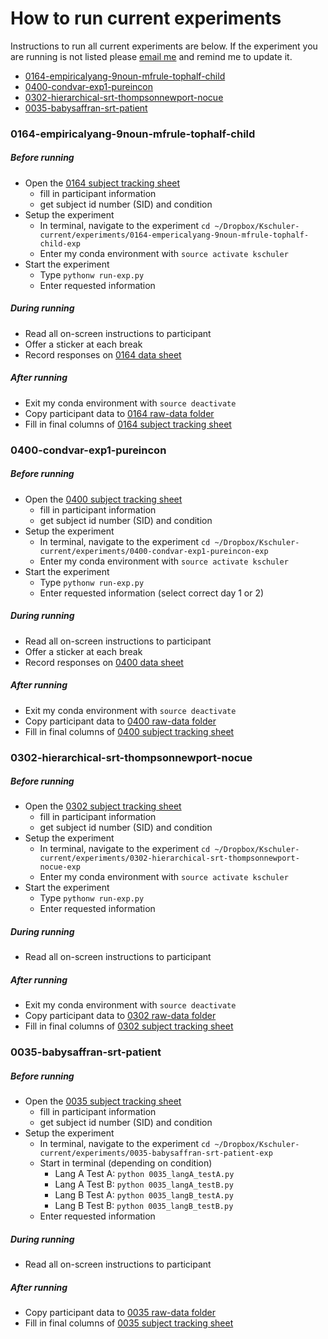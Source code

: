 # How to run current experiments
Instructions to run all current experiments are below.  If the experiment you are running is not listed please [email me](mailto:kathryn.schuler@gmail.com) and remind me to update it.

- [0164-empiricalyang-9noun-mfrule-tophalf-child](#0164-empiricalyang-9noun-mfrule-tophalf-child)
- [0400-condvar-exp1-pureincon](#0400-condvar-exp1-pureincon)
- [0302-hierarchical-srt-thompsonnewport-nocue](#0302-hierarchical-srt-thompsonnewport-nocue)
- [0035-babysaffran-srt-patient](#0035-babysaffran-srt-patient)

### 0164-empiricalyang-9noun-mfrule-tophalf-child

##### Before running
- Open the [0164 subject tracking sheet](https://www.dropbox.com/s/mtp8m18hzwu0k4v/0164-empiricalyang-9noun-mfrule-tophalf-child-track.csv?dl=0)
  - fill in participant information
  - get subject id number (SID) and condition
- Setup the experiment
  - In terminal, navigate to the experiment `cd ~/Dropbox/Kschuler-current/experiments/0164-empericalyang-9noun-mfrule-tophalf-child-exp`
  - Enter my conda environment with `source activate kschuler`
- Start the experiment
  - Type `pythonw run-exp.py`
  - Enter requested information 

##### During running
- Read all on-screen instructions to participant
- Offer a sticker at each break
- Record responses on [0164 data sheet](https://www.dropbox.com/s/rbcvs9ak21dmu15/0164-empericalyang-9noun-mfrule-tophalf-child-data-sheet.docx?dl=0)

##### After running
- Exit my conda environment with `source deactivate`
- Copy participant data to [0164 raw-data folder]()
- Fill in final columns of [0164 subject tracking sheet]()

### 0400-condvar-exp1-pureincon
##### Before running
- Open the [0400 subject tracking sheet]()
  - fill in participant information
  - get subject id number (SID) and condition
- Setup the experiment
  - In terminal, navigate to the experiment `cd ~/Dropbox/Kschuler-current/experiments/0400-condvar-exp1-pureincon-exp`
  - Enter my conda environment with `source activate kschuler`
- Start the experiment
  - Type `pythonw run-exp.py`
  - Enter requested information (select correct day 1 or 2)

##### During running
- Read all on-screen instructions to participant
- Offer a sticker at each break
- Record responses on [0400 data sheet]()

##### After running
- Exit my conda environment with `source deactivate`
- Copy participant data to [0400 raw-data folder]()
- Fill in final columns of [0400 subject tracking sheet]()

### 0302-hierarchical-srt-thompsonnewport-nocue
##### Before running
- Open the [0302 subject tracking sheet]()
  - fill in participant information
  - get subject id number (SID) and condition
- Setup the experiment
  - In terminal, navigate to the experiment `cd ~/Dropbox/Kschuler-current/experiments/0302-hierarchical-srt-thompsonnewport-nocue-exp`
  - Enter my conda environment with `source activate kschuler`
- Start the experiment
  - Type `pythonw run-exp.py`
  - Enter requested information 

##### During running
- Read all on-screen instructions to participant

##### After running
- Exit my conda environment with `source deactivate`
- Copy participant data to [0302 raw-data folder]()
- Fill in final columns of [0302 subject tracking sheet]()

### 0035-babysaffran-srt-patient
##### Before running
- Open the [0035 subject tracking sheet]()
  - fill in participant information
  - get subject id number (SID) and condition
- Setup the experiment
  - In terminal, navigate to the experiment `cd ~/Dropbox/Kschuler-current/experiments/0035-babysaffran-srt-patient-exp`
  - Start in terminal (depending on condition)
    - Lang A Test A: `python 0035_langA_testA.py`
    - Lang A Test B: `python 0035_langA_testB.py`
    - Lang B Test A: `python 0035_langB_testA.py`
    - Lang B Test B: `python 0035_langB_testB.py`
  - Enter requested information 

##### During running
- Read all on-screen instructions to participant

##### After running
- Copy participant data to [0035 raw-data folder]()
- Fill in final columns of [0035 subject tracking sheet]()
